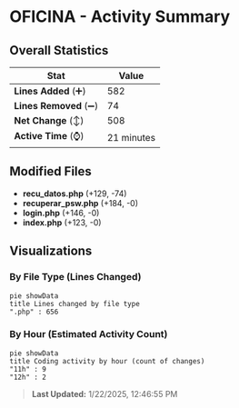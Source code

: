 # OFICINA - Activity Summary 

## Overall Statistics

| Stat                   | Value                                                             |
| ---------------------- | ----------------------------------------------------------------- |
| **Lines Added** (➕)   | 582                                          |
| **Lines Removed** (➖) | 74                                        |
| **Net Change** (↕)    | 508                |
| **Active Time** (⌚)   | 21 minutes |


## Modified Files
- **recu_datos.php** (+129, -74)
- **recuperar_psw.php** (+184, -0)
- **login.php** (+146, -0)
- **index.php** (+123, -0)

## Visualizations

### By File Type (Lines Changed)

```mermaid
pie showData
title Lines changed by file type
".php" : 656
```

### By Hour (Estimated Activity Count)

```mermaid
pie showData
title Coding activity by hour (count of changes)
"11h" : 9
"12h" : 2
```


> **Last Updated:** 1/22/2025, 12:46:55 PM